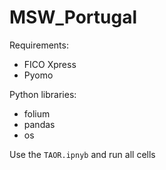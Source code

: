 # MSW_Portugal

Requirements:
- FICO Xpress
- Pyomo

Python libraries:
- folium
- pandas
- os

Use the `TAOR.ipnyb` and run all cells
